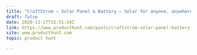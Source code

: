 ```yaml
---
title: "CraftStrom – Solar Panel & Battery — Solar for anyone, anywhere 🌤"
draft: false
date: 2020-12-17T15:51:24Z
link: https://www.producthunt.com/posts/craftstrom-solar-panel-battery?utm_medium=RSS&utm_source=hune
site: www.producthunt.com
topic: product hunt  

---
```


